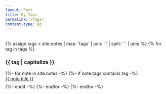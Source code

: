 ```yaml
---
layout: Post
title: By Tags
permalink: /tags/
content-type: eg
---
```



<br>
<div>
{% assign tags =  site.notes | map: 'tags' | join: ' '  | split: ' ' | uniq %}
{% for tag in tags %}
        <h3 id="{{ tag }}">{{ tag | capitalize }}</h3>
        {%- for note in site.notes -%}
            {%- if note.tags contains tag -%}
                <li style="padding-bottom: 0.6em; list-style: none;"><a href="{{note.url}}">{{ note.title }}</a></li>
            {%- endif -%}
        {%- endfor -%}
    {%- endfor -%}
</div>
<br/>
<br/>


